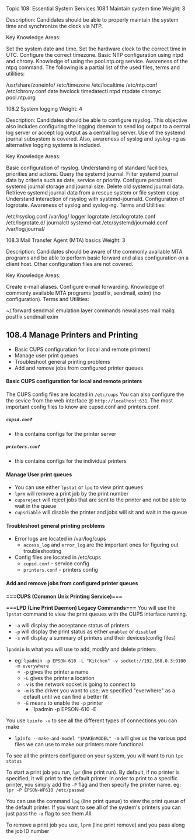Topic 108: Essential System Services
108.1 Maintain system time
Weight: 3

Description: Candidates should be able to properly maintain the system time and synchronize the clock via NTP.

Key Knowledge Areas:

Set the system date and time.
Set the hardware clock to the correct time in UTC.
Configure the correct timezone.
Basic NTP configuration using ntpd and chrony.
Knowledge of using the pool.ntp.org service.
Awareness of the ntpq command.
The following is a partial list of the used files, terms and utilities:

/usr/share/zoneinfo/
/etc/timezone
/etc/localtime
/etc/ntp.conf
/etc/chrony.conf
date
hwclock
timedatectl
ntpd
ntpdate
chronyc
pool.ntp.org


108.2 System logging
Weight: 4

Description: Candidates should be able to configure rsyslog. This objective also includes configuring the logging daemon to send log output to a central log server or accept log output as a central log server. Use of the systemd journal subsystem is covered. Also, awareness of syslog and syslog-ng as alternative logging systems is included.

Key Knowledge Areas:

Basic configuration of rsyslog.
Understanding of standard facilities, priorities and actions.
Query the systemd journal.
Filter systemd journal data by criteria such as date, service or priority.
Configure persistent systemd journal storage and journal size.
Delete old systemd journal data.
Retrieve systemd journal data from a rescue system or file system copy.
Understand interaction of rsyslog with systemd-journald.
Configuration of logrotate.
Awareness of syslog and syslog-ng.
Terms and Utilities:

/etc/rsyslog.conf
/var/log/
logger
logrotate
/etc/logrotate.conf
/etc/logrotate.d/
journalctl
systemd-cat
/etc/systemd/journald.conf
/var/log/journal/


108.3 Mail Transfer Agent (MTA) basics
Weight: 3

Description: Candidates should be aware of the commonly available MTA programs and be able to perform basic forward and alias configuration on a client host. Other configuration files are not covered.

Key Knowledge Areas:

Create e-mail aliases.
Configure e-mail forwarding.
Knowledge of commonly available MTA programs (postfix, sendmail, exim) (no configuration).
Terms and Utilities:

~/.forward
sendmail emulation layer commands
newaliases
mail
mailq
postfix
sendmail
exim

## 108.4 Manage Printers and Printing
* Basic CUPS configuration for (local and remote printers)
* Manage user print queues
* Troubleshoot general printing problems
* Add and remove jobs from configured printer queues

#### Basic CUPS configuration for local and remote printers
The CUPS config files are located in `/etc/cups`  You can also configure the the sevice from the web interface @ `http://localhost:631`.  The most important config files to know are cupsd.conf and printers.conf.

##### `cupsd.conf`
* this contains configs for the printer server

##### `printers.conf`
* this contains configs for the individual printers

#### Manage User print queues
* You can use either `lpstat` or `lpq` to view print queues
* `lprm` will remove a print job by the print number
* `cupsreject` will reject jobs that are sent to the printer and not be able to wait in the queue
* `cupsdiable` will disable the printer and jobs will sit and wait in the queue

#### Troubleshoot general printing problems
* Error logs are located in /var/log/cups
  * `access_log` and `error_log` are the important ones for figuring out troubleshooting
* Config files are located in /etc/cups
  * `cupsd.conf` - service config
  * `printers.conf` - printers config

#### Add and remove jobs from configured printer queues
**===CUPS (Common Unix Printing Service)===**

**===LPD (Line Print Daemon) Legacy Commands===**
You will use the `lpstat` command to view the print queues with the CUPS interface running.
* `-a` will display the acceptance status of printers
* `-p` will display the print status as either `enabled` or `disabled`
* `-s` will display a summary of printers and their devices(config files)

`lpadmin` is what you will use to add, modify and delete printers
* eg: `lpadmin -p EPSON-610 -L "Kitchen" -v socket://192.168.0.3:9100 -m everywhere`
  * `-p` gives the printer a name
  * `-L` gives the printer a location
  * `-v` is the network socket is going to connect to
  * `-m` is the driver you want to use; we specified "everwhere" as a default until we can find a better fit
  * `-E` means to enable the `-p` printer
    * `lpadmin -p EPSON-610 -E

You use `lpinfo -v` to see all the different types of connections you can make
* `lpinfo --make-and-model "$MAKEnMODEL" -m` will give us the various ppd files we can use to make our printers more functional.


To see all the printers configured on your system, you will want to run `lpc status` 

To start a print job you run, `lpr` (line print run).  By default, if no printer is specified, it will print to the default printer.  In order to print to a specific printer, you simply add the `-P` flag and then specify the printer name.
eg: `lpr -P EPSON-WF610 /etc/passwd`

You can use the command `lpq` (line print queue) to view the print queue of the default printer.  If you want to see all of the system's printers you can just pass the `-a` flag to see them *A*ll.

To remove a print job you use, `lprm` (line print remove) and you pass along the job ID number
